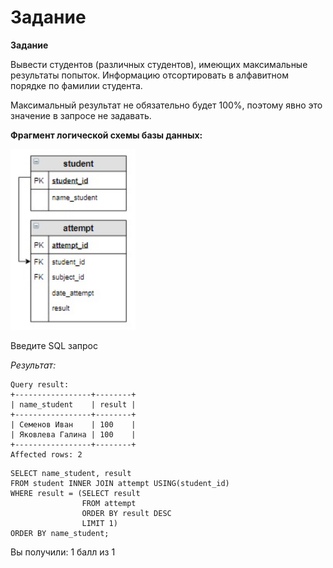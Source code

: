 # Задание

**Задание**

Вывести студентов (различных студентов), имеющих максимальные результаты попыток. Информацию отсортировать в алфавитном порядке по фамилии студента.

Максимальный результат не обязательно будет 100%, поэтому явно это значение в запросе не задавать.

**Фрагмент логической схемы базы данных:**

<p float="left">
<img src="cx_4_7.jpg" width="200" />
</p>

Введите SQL запрос

*Результат:*

```mysql
Query result:
+-----------------+--------+
| name_student    | result |
+-----------------+--------+
| Семенов Иван    | 100    |
| Яковлева Галина | 100    |
+-----------------+--------+
Affected rows: 2
```

```mysql
SELECT name_student, result
FROM student INNER JOIN attempt USING(student_id)
WHERE result = (SELECT result
                FROM attempt
                ORDER BY result DESC
                LIMIT 1)
ORDER BY name_student;
```

Вы получили: 1 балл из 1

